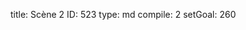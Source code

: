 title:          Scène 2
ID:             523
type:           md
compile:        2
setGoal:        260


